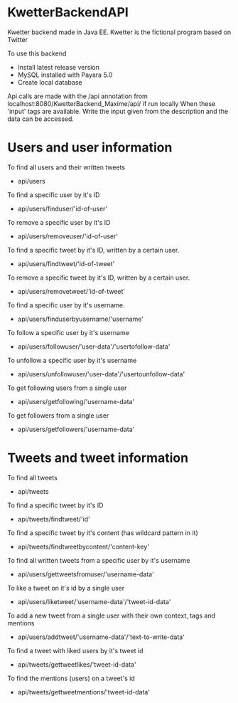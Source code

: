 # KwetterBackendAPI
Kwetter backend made in Java EE. Kwetter is the fictional program based on Twitter

To use this backend
- Install latest release version
- MySQL installed with Payara 5.0
- Create local database

Api calls are made with the /api annotation from localhost:8080/KwetterBackend_Maxime/api/ if run locally
When these 'input' tags are available. Write the input given from the description and the data can be accessed.

# Users and user information
To find all users and their written tweets
- api/users

To find a specific user by it's ID
- api/users/finduser/'id-of-user'

To remove a specific user by it's ID
- api/users/removeuser/'id-of-user'

To find a specific tweet by it's ID, written by a certain user.
- api/users/findtweet/'id-of-tweet'

To remove a specific tweet by it's ID, written by a certain user.
- api/users/removetweet/'id-of-tweet'

To find a specific user by it's username.
- api/users/finduserbyusername/'username'
  
To follow a specific user by it's username
- api/users/followuser/'user-data'/'usertofollow-data'

To unfollow a specific user by it's username
- api/users/unfollowuser/'user-data'/'usertounfollow-data'

To get following users from a single user
- api/users/getfollowing/'username-data'

To get followers from a single user
- api/users/getfollowers/'username-data'

# Tweets and tweet information
To find all tweets
- api/tweets

To find a specific tweet by it's ID
- api/tweets/findtweet/'id'
  
To find a specific tweet by it's content (has wildcard pattern in it)
- api/tweets/findtweetbycontent/'content-key'

To find all written tweets from a specific user by it's username
- api/users/gettweetsfromuser/'username-data'

To like a tweet on it's id by a single user
- api/users/liketweet/'username-data'/'tweet-id-data'

To add a new tweet from a single user with their own context, tags and mentions
- api/users/addtweet/'username-data'/'text-to-write-data'

To find a tweet with liked users by it's tweet id
- api/tweets/gettweetlikes/'tweet-id-data'

To find the mentions (users) on a tweet's id
- api/tweets/gettweetmentions/'tweet-id-data'

